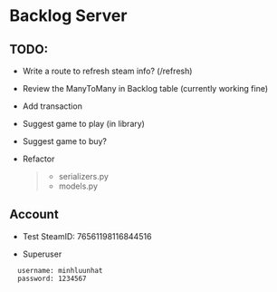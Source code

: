# Backlog Server

## TODO:

- Write a route to refresh steam info? (/refresh)
- Review the ManyToMany in Backlog table (currently working fine)
- Add transaction

- Suggest game to play (in library)
- Suggest game to buy?

- Refactor
  > - serializers.py
  > - models.py

## Account

- Test SteamID: 76561198116844516

- Superuser

```
  username: minhluunhat
  password: 1234567
```
